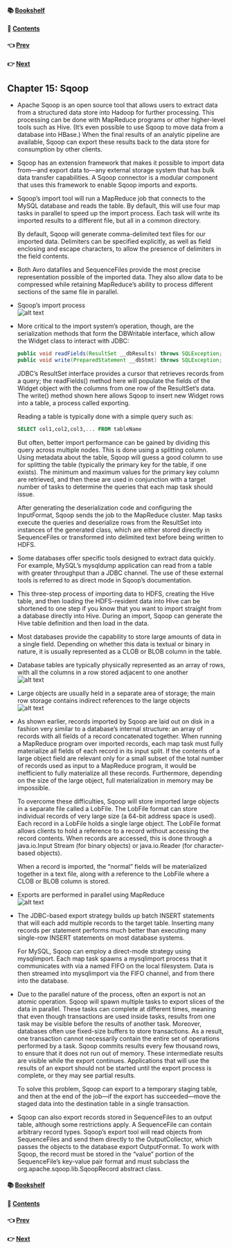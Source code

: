 #### &#x1F4DA; [Bookshelf](../)
#### &#x1F4DC; [Contents](./README.md#contents)
#### &#x1F448; [Prev](./Ch14_ZooKeeper.md)
#### &#x1F449; [Next](./Ch16_Case_Studies.md)

## Chapter 15: Sqoop

- Apache Sqoop is an open source tool that allows users to extract data from a structured data store into Hadoop for further processing. This processing can be done with MapReduce programs or other higher-level tools such as Hive. (It’s even possible to use Sqoop to move data from a database into HBase.) When the final results of an analytic pipeline are available, Sqoop can export these results back to the data store for consumption by other clients.

- Sqoop has an extension framework that makes it possible to import data from—and export data to—any external storage system that has bulk data transfer capabilities. A Sqoop connector is a modular component that uses this framework to enable Sqoop imports and exports.

- Sqoop’s import tool will run a MapReduce job that connects to the MySQL database and reads the table. By default, this will use four map tasks in parallel to speed up the import process. Each task will write its imported results to a different file, but all in a common directory.

	By default, Sqoop will generate comma-delimited text files for our imported data. Delimiters can be specified explicitly, as well as field enclosing and escape characters, to allow the presence of delimiters in the field contents.

- Both Avro datafiles and SequenceFiles provide the most precise representation possible of the imported data. They also allow data to be compressed while retaining MapReduce’s ability to process different sections of the same file in parallel.

- Sqoop’s import process  
![alt text](res/fig_15_1_Sqoop_s_import_process.PNG)  

- More critical to the import system’s operation, though, are the serialization methods that form the DBWritable interface, which allow the Widget class to interact with JDBC:
  ```java
  public void readFields(ResultSet __dbResults) throws SQLException;
  public void write(PreparedStatement __dbStmt) throws SQLException;
  ```

	JDBC’s ResultSet interface provides a cursor that retrieves records from a query; the readFields() method here will populate the fields of the Widget object with the columns from one row of the ResultSet’s data. The write() method shown here allows Sqoop to insert new Widget rows into a table, a process called exporting.

	Reading a table is typically done with a simple query such as:
  ```sql
  SELECT col1,col2,col3,... FROM tableName
  ```

	But often, better import performance can be gained by dividing this query across multiple nodes. This is done using a splitting column. Using metadata about the table, Sqoop will guess a good column to use for splitting the table (typically the primary key for the table, if one exists). The minimum and maximum values for the primary key column are retrieved, and then these are used in conjunction with a target number of tasks to determine the queries that each map task should issue.

	After generating the deserialization code and configuring the InputFormat, Sqoop sends the job to the MapReduce cluster. Map tasks execute the queries and deserialize rows from the ResultSet into instances of the generated class, which are either stored directly in SequenceFiles or transformed into delimited text before being written to HDFS.

- Some databases offer specific tools designed to extract data quickly. For example, MySQL’s mysqldump application can read from a table with greater throughput than a JDBC channel. The use of these external tools is referred to as direct mode in Sqoop’s documentation.

- This three-step process of importing data to HDFS, creating the Hive table, and then loading the HDFS-resident data into Hive can be shortened to one step if you know that you want to import straight from a database directly into Hive. During an import, Sqoop can generate the Hive table definition and then load in the data.

- Most databases provide the capability to store large amounts of data in a single field. Depending on whether this data is textual or binary in nature, it is usually represented as a CLOB or BLOB column in the table.

- Database tables are typically physically represented as an array of rows, with all the columns in a row stored adjacent to one another  
![alt text](res/fig_15_2_Database_tables_are_typically_physically_represented_as_an_array_of_rows_with_all_the_columns_in_a_row_stored_adjacent_to_one_another.PNG)  

- Large objects are usually held in a separate area of storage; the main row storage contains indirect references to the large objects  
![alt text](res/fig_15_3_Large_objects_are_usually_held_in_a_separate_area_of_storage_the_main_row_storage_contains_indirect_references_to_the_large_objects.PNG)  

- As shown earlier, records imported by Sqoop are laid out on disk in a fashion very similar to a database’s internal structure: an array of records with all fields of a record concatenated together. When running a MapReduce program over imported records, each map task must fully materialize all fields of each record in its input split. If the contents of a large object field are relevant only for a small subset of the total number of records used as input to a MapReduce program, it would be inefficient to fully materialize all these records. Furthermore, depending on the size of the large object, full materialization in memory may be impossible.

	To overcome these difficulties, Sqoop will store imported large objects in a separate file called a LobFile. The LobFile format can store individual records of very large size (a 64-bit address space is used). Each record in a LobFile holds a single large object. The LobFile format allows clients to hold a reference to a record without accessing the record contents. When records are accessed, this is done through a java.io.Input Stream (for binary objects) or java.io.Reader (for character-based objects).

	When a record is imported, the “normal” fields will be materialized together in a text file, along with a reference to the LobFile where a CLOB or BLOB column is stored.

- Exports are performed in parallel using MapReduce  
![alt text](res/fig_15_4_Exports_are_performed_in_parallel_using_MapReduce.PNG)  

- The JDBC-based export strategy builds up batch INSERT statements that will each add multiple records to the target table. Inserting many records per statement performs much better than executing many single-row INSERT statements on most database systems.

	For MySQL, Sqoop can employ a direct-mode strategy using mysqlimport. Each map task spawns a mysqlimport process that it communicates with via a named FIFO on the local filesystem. Data is then streamed into mysqlimport via the FIFO channel, and from there into the database.

- Due to the parallel nature of the process, often an export is not an atomic operation. Sqoop will spawn multiple tasks to export slices of the data in parallel. These tasks can complete at different times, meaning that even though transactions are used inside tasks, results from one task may be visible before the results of another task. Moreover, databases often use fixed-size buffers to store transactions. As a result, one transaction cannot necessarily contain the entire set of operations performed by a task. Sqoop commits results every few thousand rows, to ensure that it does not run out of memory. These intermediate results are visible while the export continues. Applications that will use the results of an export should not be started until the export process is complete, or they may see partial results.

	To solve this problem, Sqoop can export to a temporary staging table, and then at the end of the job—if the export has succeeded—move the staged data into the destination table in a single transaction.

- Sqoop can also export records stored in SequenceFiles to an output table, although some restrictions apply. A SequenceFile can contain arbitrary record types. Sqoop’s export tool will read objects from SequenceFiles and send them directly to the OutputCollector, which passes the objects to the database export OutputFormat. To work with Sqoop, the record must be stored in the “value” portion of the SequenceFile’s key-value pair format and must subclass the org.apache.sqoop.lib.SqoopRecord abstract class.

#### &#x1F4DA; [Bookshelf](../)
#### &#x1F4DC; [Contents](./README.md#contents)
#### &#x1F448; [Prev](./Ch14_ZooKeeper.md)
#### &#x1F449; [Next](./Ch16_Case_Studies.md)